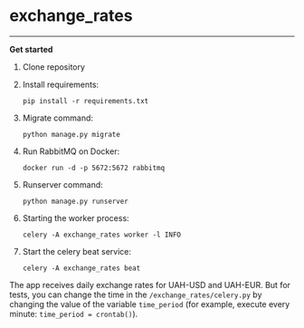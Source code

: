 # exchange_rates
____
**Get started**

1. Clone repository
2. Install requirements:

    `pip install -r requirements.txt`

3. Migrate command:

    `python manage.py migrate`

4. Run RabbitMQ on Docker:

    `docker run -d -p 5672:5672 rabbitmq` 

5. Runserver command:

    `python manage.py runserver`

6. Starting the worker process:

    `celery -A exchange_rates worker -l INFO` 

7. Start the celery beat service:

   `celery -A exchange_rates beat`

The app receives daily exchange rates for UAH-USD and UAH-EUR. 
But for tests, you can change the time in the `/exchange_rates/celery.py` by changing the value of the variable `time_period` 
(for example, execute every minute: `time_period = crontab()`).